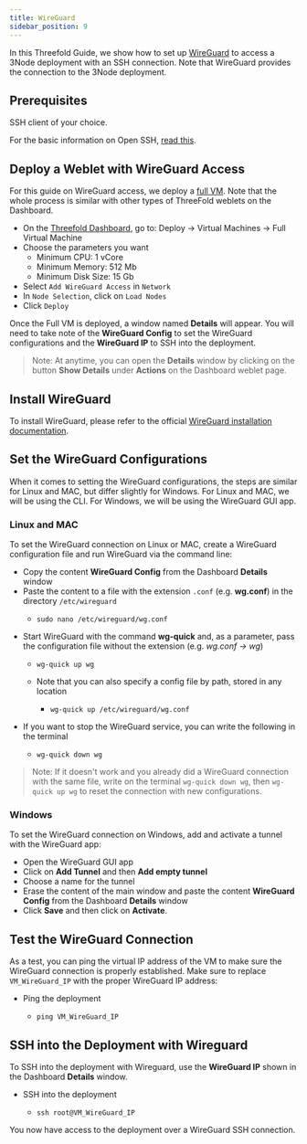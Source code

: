 ```yaml
---
title: WireGuard
sidebar_position: 9
---
```


In this Threefold Guide, we show how to set up [WireGuard](https://www.wireguard.com/) to access a 3Node deployment with an SSH connection.  Note that WireGuard provides the connection to the 3Node deployment.


## Prerequisites

SSH client of your choice. 

For the basic information on Open SSH, [read this](../ssh).


## Deploy a Weblet with WireGuard Access

For this guide on WireGuard access, we deploy a [full VM](../deploy-a-vm). Note that the whole process is similar with other types of ThreeFold weblets on the Dashboard.

* On the [Threefold Dashboard](https://dashboard.grid.tf/), go to: Deploy -> Virtual Machines -> Full Virtual Machine
* Choose the parameters you want
  * Minimum CPU: 1 vCore
  * Minimum Memory: 512 Mb
  * Minimum Disk Size: 15 Gb
* Select `Add WireGuard Access` in `Network`
* In `Node Selection`, click on `Load Nodes`
* Click `Deploy`

Once the Full VM is deployed, a window named **Details** will appear. You will need to take note of the **WireGuard Config** to set the WireGuard configurations and the **WireGuard IP** to SSH into the deployment.

> Note: At anytime, you can open the **Details** window by clicking on the button **Show Details** under **Actions** on the Dashboard weblet page.



## Install WireGuard

To install WireGuard, please refer to the official [WireGuard installation documentation](https://www.wireguard.com/install/).



## Set the WireGuard Configurations

When it comes to setting the WireGuard configurations, the steps are similar for Linux and MAC, but differ slightly for Windows. For Linux and MAC, we will be using the CLI. For Windows, we will be using the WireGuard GUI app.

### Linux and MAC

To set the WireGuard connection on Linux or MAC, create a WireGuard configuration file and run WireGuard via the command line:

* Copy the content **WireGuard Config** from the Dashboard **Details** window
* Paste the content to a file with the extension `.conf` (e.g. **wg.conf**) in the directory `/etc/wireguard`
  * ```
    sudo nano /etc/wireguard/wg.conf
    ```
* Start WireGuard with the command **wg-quick** and, as a parameter, pass the configuration file without the extension (e.g. *wg.conf -> wg*)
  * ```
    wg-quick up wg
    ```
  * Note that you can also specify a config file by path, stored in any location
    * ```
      wg-quick up /etc/wireguard/wg.conf
      ```
* If you want to stop the WireGuard service, you can write the following in the terminal
  * ```
    wg-quick down wg
    ```

> Note: If it doesn't work and you already did a WireGuard connection with the same file, write on the terminal `wg-quick down wg`, then `wg-quick up wg` to reset the connection with new configurations.

### Windows

To set the WireGuard connection on Windows, add and activate a tunnel with the WireGuard app:

* Open the WireGuard GUI app
* Click on **Add Tunnel** and then **Add empty tunnel**
* Choose a name for the tunnel
* Erase the content of the main window and paste the content **WireGuard Config** from the Dashboard **Details** window
* Click **Save** and then click on **Activate**.


  

## Test the WireGuard Connection

As a test, you can ping the virtual IP address of the VM to make sure the WireGuard connection is properly established. Make sure to replace `VM_WireGuard_IP` with the proper WireGuard IP address:

* Ping the deployment
  * ```
    ping VM_WireGuard_IP
    ```



## SSH into the Deployment with Wireguard

To SSH into the deployment with Wireguard, use the **WireGuard IP** shown in the Dashboard **Details** window.

* SSH into the deployment
  * ```
    ssh root@VM_WireGuard_IP
    ```

You now have access to the deployment over a WireGuard SSH connection.
